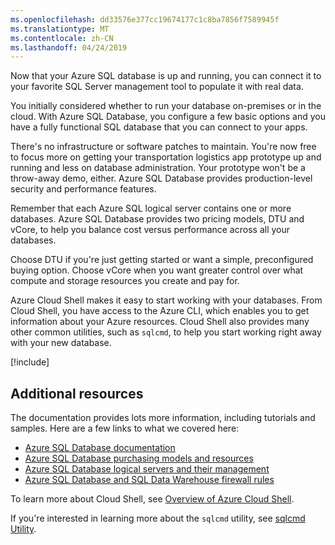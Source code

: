 ```yaml
---
ms.openlocfilehash: dd33576e377cc19674177c1c8ba7856f7589945f
ms.translationtype: MT
ms.contentlocale: zh-CN
ms.lasthandoff: 04/24/2019
---
```

Now that your Azure SQL database is up and running, you can connect it to your favorite SQL Server management tool to populate it with real data.

You initially considered whether to run your database on-premises or in the cloud. With Azure SQL Database, you configure a few basic options and you have a fully functional SQL database that you can connect to your apps.

There's no infrastructure or software patches to maintain. You're now free to focus more on getting your transportation logistics app prototype up and running and less on database administration. Your prototype won't be a throw-away demo, either. Azure SQL Database provides production-level security and performance features.

Remember that each Azure SQL logical server contains one or more databases. Azure SQL Database provides two pricing models, DTU and vCore, to help you balance cost versus performance across all your databases.

Choose DTU if you're just getting started or want a simple, preconfigured buying option. Choose vCore when you want greater control over what compute and storage resources you create and pay for.

Azure Cloud Shell makes it easy to start working with your databases. From Cloud Shell, you have access to the Azure CLI, which enables you to get information about your Azure resources. Cloud Shell also provides many other common utilities, such as `sqlcmd`, to help you start working right away with your new database.

[!include[](../../../includes/azure-sandbox-cleanup.md)]

## <a name="additional-resources"></a>Additional resources

The documentation provides lots more information, including tutorials and samples. Here are a few links to what we covered here:

- [Azure SQL Database documentation](https://docs.microsoft.com/azure/sql-database/)
- [Azure SQL Database purchasing models and resources](https://docs.microsoft.com/azure/sql-database/sql-database-service-tiers)
- [Azure SQL Database logical servers and their management](https://docs.microsoft.com/azure/sql-database/sql-database-logical-servers)
- [Azure SQL Database and SQL Data Warehouse firewall rules](https://docs.microsoft.com/azure/sql-database/sql-database-firewall-configure)

To learn more about Cloud Shell, see [Overview of Azure Cloud Shell](https://docs.microsoft.com/azure/cloud-shell/overview).

If you're interested in learning more about the `sqlcmd` utility, see [sqlcmd Utility](https://docs.microsoft.com/sql/tools/sqlcmd-utility?view=sql-server-2017).
